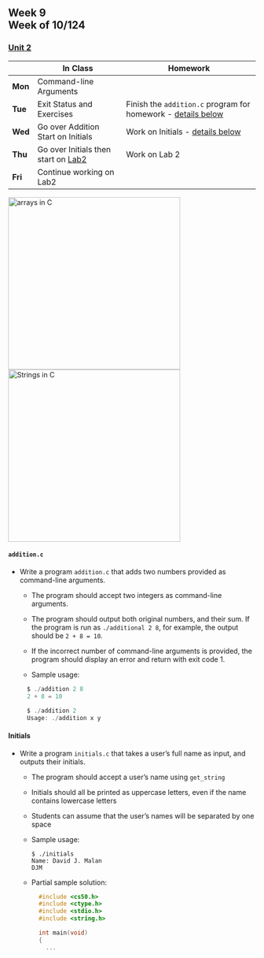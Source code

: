 ## Week 9 <br>Week of 10/124

### [Unit 2](/apcsp/curriculum/2)

  |       |In Class               |Homework   |
  |-------|---------              |---------  |
  |**Mon**|Command-line Arguments | |
  |**Tue**|Exit Status and Exercises |Finish the `addition.c` program for homework - [details below](https://candib80.github.io/apcsp/weeks/week9/#additionc) |
  |**Wed**|Go over Addition<br>Start on Initials |Work on Initials - [details below](https://candib80.github.io/apcsp/weeks/week9/#initials) |
  |**Thu**|Go over Initials then start on [Lab2](https://cs50.harvard.edu/ap/2023/curriculum/x/labs/2/) |Work on Lab 2 |
  |**Fri**|Continue working on Lab2 | |


<meta http-equiv="refresh" content="300"/>

<img src="https://media.geeksforgeeks.org/wp-content/cdn-uploads/Array-Declaration-In-C.png" alt="arrays in C" height="350">
<img src="https://media.geeksforgeeks.org/wp-content/cdn-uploads/20201209135923/String-in-C.png" alt="Strings in C" height="350">


#### `addition.c`

- Write a program `addition.c` that adds two numbers provided as command-line arguments.
  - The program should accept two integers as command-line arguments.
  - The program should output both original numbers, and their sum. If the program is run as `./additional 2 8`, for example, the output should be `2 + 8 = 10`.
  - If the incorrect number of command-line arguments is provided, the program should display an error and return with exit code 1.
  
  - Sample usage: 

  ```c
    $ ./addition 2 8
    2 + 8 = 10
  ```

  ```c
    $ ./addition 2
    Usage: ./addition x y
  ```

#### Initials

- Write a program `initials.c` that takes a user’s full name as input, and outputs their initials.
  - The program should accept a user’s name using `get_string`
  - Initials should all be printed as uppercase letters, even if the name contains lowercase letters
  - Students can assume that the user’s names will be separated by one space
  - Sample usage:
      ```
      $ ./initials
      Name: David J. Malan
      DJM
      ```

  - Partial sample solution:
    ```c
      #include <cs50.h>
      #include <ctype.h>
      #include <stdio.h>
      #include <string.h>

      int main(void)
      {
        ...
    ```